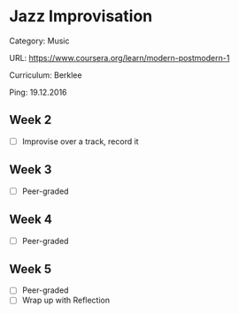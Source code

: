 # Jazz Improvisation

Category: Music

URL: https://www.coursera.org/learn/modern-postmodern-1

Curriculum: Berklee

Ping: 19.12.2016

## Week 2

- [ ] Improvise over a track, record it

## Week 3

- [ ] Peer-graded

## Week 4

- [ ] Peer-graded

## Week 5

- [ ] Peer-graded
- [ ] Wrap up with Reflection
